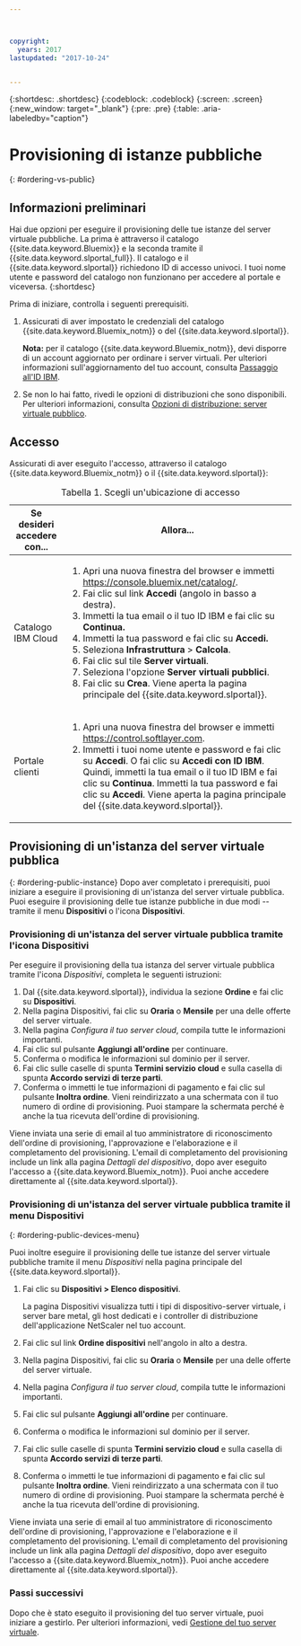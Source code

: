 ```yaml
---



copyright:
  years: 2017
lastupdated: "2017-10-24"


---
```


{:shortdesc: .shortdesc}
{:codeblock: .codeblock}
{:screen: .screen}
{:new_window: target="_blank"}
{:pre: .pre}
{:table: .aria-labeledby="caption"}

# Provisioning di istanze pubbliche
{: #ordering-vs-public}

## Informazioni preliminari
Hai due opzioni per eseguire il provisioning delle tue istanze del server virtuale pubbliche. La prima è attraverso il catalogo {{site.data.keyword.Bluemix}} e la seconda tramite il {{site.data.keyword.slportal_full}}. Il catalogo e il {{site.data.keyword.slportal}} richiedono ID di accesso univoci. I tuoi nome utente e password del catalogo non funzionano per accedere al portale e viceversa.
{:shortdesc}

Prima di iniziare, controlla i seguenti prerequisiti.

  1. Assicurati di aver impostato le credenziali del catalogo {{site.data.keyword.Bluemix_notm}} o del {{site.data.keyword.slportal}}. 
  
     **Nota:** per il catalogo {{site.data.keyword.Bluemix_notm}}, devi disporre di un account aggiornato per ordinare i server virtuali. Per ulteriori informazioni sull'aggiornamento del tuo account, consulta [Passaggio all'ID IBM](https://console.bluemix.net/docs/admin/softlayerlink.html).
  
  2. Se non lo hai fatto, rivedi le opzioni di distribuzioni che sono disponibili. Per ulteriori informazioni, consulta [Opzioni di distribuzione: server virtuale pubblico](../vsi/vsi_public.html).

## Accesso 
Assicurati di aver eseguito l'accesso, attraverso il catalogo {{site.data.keyword.Bluemix_notm}} o il {{site.data.keyword.slportal}}: 

  <table>
   <CAPTION>Tabella 1. Scegli un'ubicazione di accesso</CAPTION>
   <THEAD>
   <TR>
   <th>Se desideri accedere con...</th>
   <th>Allora...</th>
   </TR>
   </THEAD>
   <TBODY>
   <tr>
   <td>Catalogo IBM Cloud</td>
   <td>
   <ol>
   <li>Apri una nuova finestra del browser e immetti <a href="https://console.bluemix.net/catalog/">https://console.bluemix.net/catalog/</a>.</li>
   <li>Fai clic sul link <b>Accedi</b> (angolo in basso a destra). </li>
   <li>Immetti la tua email o il tuo ID IBM e fai clic su <b>Continua.</b></li>
   <li>Immetti la tua password e fai clic su <b>Accedi.</b></li>
   <li>Seleziona <b>Infrastruttura</b> > <b>Calcola</b>.</li>
   <li>Fai clic sul tile <b>Server virtuali</b>.</li>
   <li>Seleziona l'opzione <b>Server virtuali pubblici</b>.</li>
   <li>Fai clic su <b>Crea</b>. Viene aperta la pagina principale del {{site.data.keyword.slportal}}.</li>
   </ol>
   </td>
   </tr>
   <tr>
   <td>Portale clienti</td>
   <td>
   <ol>
   <li>Apri una nuova finestra del browser e immetti <a href="https://control.softlayer.com">https://control.softlayer.com</a>.</li>
   <li>Immetti i tuoi nome utente e password e fai clic su <b>Accedi</b>. O fai clic su <b>Accedi con ID IBM</b>. Quindi, immetti la tua email o il tuo ID IBM e fai clic su <b>Continua</b>. Immetti la tua password e fai clic su <b>Accedi</b>. Viene aperta la pagina principale del {{site.data.keyword.slportal}}.</li>
   </ol>
   </td>
   </tr>
   </TBODY>
   </table>

## Provisioning di un'istanza del server virtuale pubblica
{: #ordering-public-instance}
Dopo aver completato i prerequisiti, puoi iniziare a eseguire il provisioning di un'istanza del server virtuale pubblica. Puoi eseguire il provisioning delle tue istanze pubbliche in due modi -- tramite il menu **Dispositivi** o l'icona **Dispositivi**.

### Provisioning di un'istanza del server virtuale pubblica tramite l'icona Dispositivi
Per eseguire il provisioning della tua istanza del server virtuale pubblica tramite l'icona *Dispositivi*, completa le seguenti istruzioni:

1.  Dal {{site.data.keyword.slportal}}, individua la sezione **Ordine** e fai clic su **Dispositivi**.
2.  Nella pagina Dispositivi, fai clic su **Oraria** o **Mensile** per una delle offerte del server virtuale.
3.  Nella pagina *Configura il tuo server cloud*, compila tutte le informazioni importanti.
4.  Fai clic sul pulsante **Aggiungi all'ordine** per continuare.
5.  Conferma o modifica le informazioni sul dominio per il server.
5.  Fai clic sulle caselle di spunta **Termini servizio cloud** e sulla casella di spunta **Accordo servizi di terze parti**.
6.  Conferma o immetti le tue informazioni di pagamento e fai clic sul pulsante **Inoltra ordine**. Vieni reindirizzato a una schermata con il tuo numero di ordine di provisioning. Puoi stampare la schermata perché è anche la tua ricevuta dell'ordine di provisioning.

 Viene inviata una serie di email al tuo amministratore di riconoscimento dell'ordine di provisioning, l'approvazione e l'elaborazione e il completamento del provisioning. L'email di completamento del provisioning include un link alla pagina *Dettagli del dispositivo*, dopo aver eseguito l'accesso a {{site.data.keyword.Bluemix_notm}}. Puoi anche accedere direttamente al {{site.data.keyword.slportal}}.

### Provisioning di un'istanza del server virtuale pubblica tramite il menu Dispositivi
{: #ordering-public-devices-menu}

Puoi inoltre eseguire il provisioning delle tue istanze del server virtuale pubbliche tramite il menu *Dispositivi* nella pagina principale del {{site.data.keyword.slportal}}. 

1. Fai clic su **Dispositivi > Elenco dispositivi**.

   La pagina Dispositivi visualizza tutti i tipi di dispositivo-server virtuale, i server bare metal, gli host dedicati e i controller di distribuzione dell'applicazione NetScaler nel tuo account.
2. Fai clic sul link **Ordine dispositivi** nell'angolo in alto a destra.
3. Nella pagina Dispositivi, fai clic su **Oraria** o **Mensile** per una delle offerte del server virtuale.
4. Nella pagina *Configura il tuo server cloud*, compila tutte le informazioni importanti.
5. Fai clic sul pulsante **Aggiungi all'ordine** per continuare.
6. Conferma o modifica le informazioni sul dominio per il server.
7. Fai clic sulle caselle di spunta **Termini servizio cloud** e sulla casella di spunta **Accordo servizi di terze parti**.
8. Conferma o immetti le tue informazioni di pagamento e fai clic sul pulsante **Inoltra ordine**. Vieni reindirizzato a una schermata con il tuo numero di ordine di provisioning. Puoi stampare la schermata perché è anche la tua ricevuta dell'ordine di provisioning.

Viene inviata una serie di email al tuo amministratore di riconoscimento dell'ordine di provisioning, l'approvazione e l'elaborazione e il completamento del provisioning. L'email di completamento del provisioning include un link alla pagina *Dettagli del dispositivo*, dopo aver eseguito l'accesso a {{site.data.keyword.Bluemix_notm}}. Puoi anche accedere direttamente al {{site.data.keyword.slportal}}.

### Passi successivi
Dopo che è stato eseguito il provisioning del tuo server virtuale, puoi iniziare a gestirlo. Per ulteriori informazioni, vedi [Gestione del tuo server virtuale](../vsi/vsi_managing.html).
